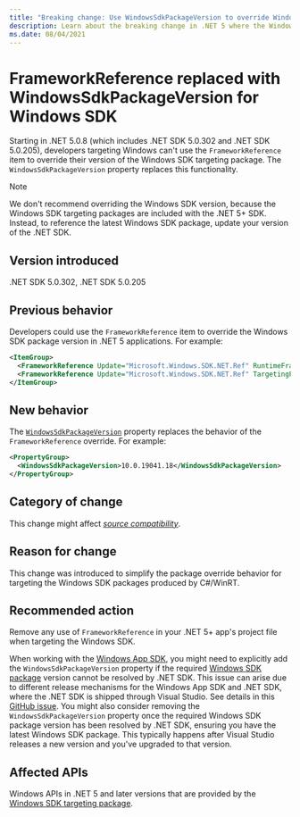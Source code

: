 ```yaml
---
title: "Breaking change: Use WindowsSdkPackageVersion to override Windows SDK version"
description: Learn about the breaking change in .NET 5 where the WindowsSdkPackageVersion property replaces the FrameworkReference item for overriding the version of the Windows SDK targeting package.
ms.date: 08/04/2021
---
```

# FrameworkReference replaced with WindowsSdkPackageVersion for Windows SDK

Starting in .NET 5.0.8 (which includes .NET SDK 5.0.302 and .NET SDK 5.0.205), developers targeting Windows can't use the `FrameworkReference` item to override their version of the Windows SDK targeting package. The `WindowsSdkPackageVersion` property replaces this functionality.

> [!NOTE]
> We don't recommend overriding the Windows SDK version, because the Windows SDK targeting packages are included with the .NET 5+ SDK. Instead, to reference the latest Windows SDK package, update your version of the .NET SDK.

## Version introduced

.NET SDK 5.0.302, .NET SDK 5.0.205

## Previous behavior

Developers could use the `FrameworkReference` item to override the Windows SDK package version in .NET 5 applications. For example:

```xml
<ItemGroup>
  <FrameworkReference Update="Microsoft.Windows.SDK.NET.Ref" RuntimeFrameworkVersion="10.0.19041.18" />
  <FrameworkReference Update="Microsoft.Windows.SDK.NET.Ref" TargetingPackVersion="10.0.19041.18" />
</ItemGroup>
```

## New behavior

The [`WindowsSdkPackageVersion`](../../../project-sdk/msbuild-props.md#windowssdkpackageversion) property replaces the behavior of the `FrameworkReference` override. For example:

```xml
<PropertyGroup>
  <WindowsSdkPackageVersion>10.0.19041.18</WindowsSdkPackageVersion>
</PropertyGroup>
```

## Category of change

This change might affect [*source compatibility*](../../categories.md#source-compatibility).

## Reason for change

This change was introduced to simplify the package override behavior for targeting the Windows SDK packages produced by C#/WinRT.

## Recommended action

Remove any use of `FrameworkReference` in your .NET 5+ app's project file when targeting the Windows SDK.

When working with the [Windows App SDK](https://github.com/microsoft/WindowsAppSDK), you might need to explicitly add the `WindowsSdkPackageVersion` property if the required [Windows SDK package](https://www.nuget.org/packages/Microsoft.Windows.SDK.NET.Ref) version cannot be resolved by .NET SDK. This issue can arise due to different release mechanisms for the Windows App SDK and .NET SDK, where the .NET SDK is shipped through Visual Studio. See details in this [GitHub issue](https://github.com/microsoft/WindowsAppSDK/issues/4734). You might also consider removing the `WindowsSdkPackageVersion` property once the required Windows SDK package version has been resolved by .NET SDK, ensuring you have the latest Windows SDK package. This typically happens after Visual Studio releases a new version and you've upgraded to that version.

## Affected APIs

Windows APIs in .NET 5 and later versions that are provided by the [Windows SDK targeting package](https://www.nuget.org/packages/Microsoft.Windows.SDK.NET.Ref).
